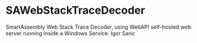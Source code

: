 # SAWebStackTraceDecoder
SmartAssembly Web Stack Trace Decoder, using WebAPI self-hosted web server running inside a Windows Service.
Igor Saric
